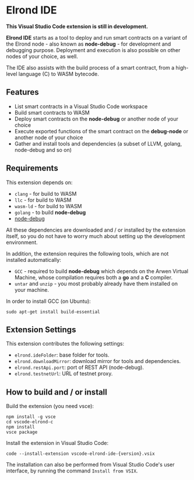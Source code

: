 # Elrond IDE

**This Visual Studio Code extension is still in development.**

**Elrond IDE** starts as a tool to deploy and run smart contracts on a variant of the Elrond node - also known as **node-debug** - for development and debugging purpose. Deployment and execution is also possible on other nodes of your choice, as well.

The IDE also assists with the build process of a smart contract, from a high-level language (C) to WASM bytecode.

## Features

 - List smart contracts in a Visual Studio Code workspace
 - Build smart contracts to WASM
 - Deploy smart contracts on the **node-debug** or another node of your choice
 - Execute exported functions of the smart contract on the **debug-node** or another node of your choice
 - Gather and install tools and dependencies (a subset of LLVM, golang, node-debug and so on)


## Requirements

This extension depends on:

* `clang` - for build to WASM
* `llc` - for build to WASM
* `wasm-ld` - for build to WASM
* `golang` - to build **node-debug**
* [node-debug](https://github.com/ElrondNetwork/elrond-go-node-debug)

All these dependencies are downloaded and / or installed by the extension itself, so you do not have to worry much about setting up the development environment.

In addition, the extension requires the following tools, which are not installed automatically:

* `GCC` - required to build **node-debug** which depends on the Arwen Virtual Machine, whose compilation requires both a **go** and a **C** compiler.
* `untar` and `unzip` - you most probably already have them installed on your machine.

In order to install GCC (on Ubuntu):

```
sudo apt-get install build-essential
```

## Extension Settings

This extension contributes the following settings:

* `elrond.ideFolder`: base folder for tools.
* `elrond.downloadMirror`: download mirror for tools and dependencies.
* `elrond.restApi.port`: port of REST API (node-debug).
* `elrond.testnetUrl`: URL of testnet proxy.

## How to build and / or install

Build the extension (you need vsce):

```
npm install -g vsce
cd vscode-elrond-c
npm install
vsce package
```

Install the extension in Visual Studio Code:

```
code --install-extension vscode-elrond-ide-{version}.vsix
```

The installation can also be performed from Visual Studio Code's user interface, by running the command `Install from VSIX`.